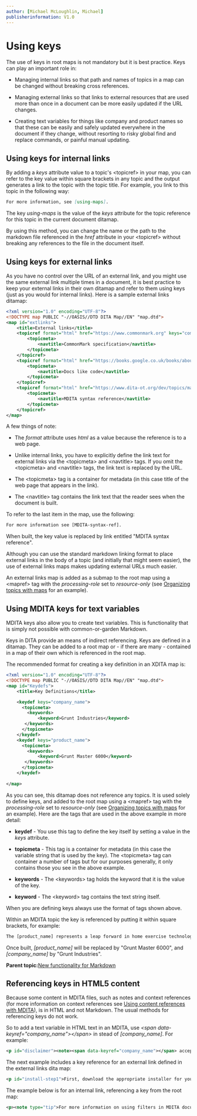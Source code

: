 ```yaml
---
author: [Michael McLoughlin, Michael]
publisherinformation: V1.0
---
```


# Using keys

The use of keys in root maps is not mandatory but it is best practice. Keys can play an important role in:

-   Managing internal links so that path and names of topics in a map can be changed without breaking cross references.

-   Managing external links so that links to external resources that are used more than once in a document can be more easily updated if the URL changes.

-   Creating text variables for things like company and product names so that these can be easily and safely updated everywhere in the document if they change, without resorting to risky global find and replace commands, or painful manual updating.


## Using keys for internal links

By adding a *keys* attribute value to a topic's <topicref\> in your map, you can refer to the key value within square brackets in any topic and the output generates a link to the topic with the topic title. For example, you link to this topic in the following way:

```markdown
For more information, see [using-maps].
```

The key *using-maps* is the value of the *keys* attribute for the topic reference for this topic in the current document ditamap.

By using this method, you can change the name or the path to the markdown file referenced in the *href* attribute in your <topicref\> without breaking any references to the file in the document itself.

## Using keys for external links

As you have no control over the URL of an external link, and you might use the same external link multiple times in a document, it is best practice to keep your external links in their own ditamap and refer to them using keys \(just as you would for internal links\). Here is a sample external links ditamap:

```xml
<?xml version="1.0" encoding="UTF-8"?>
<!DOCTYPE map PUBLIC "-//OASIS//DTD DITA Map//EN" "map.dtd">
<map id="extlinks">    
    <title>External links</title>
    <topicref format="html" href="https://www.commonmark.org" keys="commonmark" scope="external" >
        <topicmeta>
            <navtitle>CommonMark specification</navtitle>
        </topicmeta>
    </topicref>
    <topicref format="html" href="https://books.google.co.uk/books/about/Docs_Like_Code.html)" keys="docs-like-code" scope="external" > 
        <topicmeta>
            <navtitle>Docs like code</navtitle>
        </topicmeta>
    </topicref>
    <topicref format="html" href="https://www.dita-ot.org/dev/topics/markdown-dita-syntax-reference.html" keys="MDITA-syntax-ref" scope="external">
        <topicmeta>
            <navtitle>MDITA syntax reference</navtitle>
        </topicmeta>
    </topicref>    
</map>

```

A few things of note:

-   The *format* attribute uses *html* as a value because the reference is to a web page.

-   Unlike internal links, you have to explicitly define the link text for external links via the <topicmeta\> and <navtitle\> tags. If you omit the <topicmeta\> and <navtitle\> tags, the link text is replaced by the URL.

-   The <topicmeta\> tag is a container for metadata \(in this case title of the web page that appears in the link\).

-   The <navtitle\> tag contains the link text that the reader sees when the document is built.


To refer to the last item in the map, use the following:

```xml
For more information see [MDITA-syntax-ref].
```

When built, the key value is replaced by link entitled "MDITA syntax reference".

Although you can use the standard markdown linking format to place external links in the body of a topic \(and initially that might seem easier\), the use of external links maps makes updating external URLs much easier.

An external links map is added as a submap to the root map using a <mapref\> tag with the *processing-role* set to *resource-only* \(see [Organizing topics with maps](using_maps.md) for an example\).

## Using MDITA keys for text variables

MDITA keys also allow you to create text variables. This is functionality that is simply not possible with common-or-garden Markdown.

Keys in DITA provide an means of indirect referencing. Keys are defined in a ditamap. They can be added to a root map or - if there are many - contained in a map of their own which is referenced in the root map.

The recommended format for creating a key definition in an XDITA map is:

```xml
<?xml version="1.0" encoding="UTF-8"?>
<!DOCTYPE map PUBLIC "-//OASIS//DTD DITA Map//EN" "map.dtd">
<map id="Keydefs"> 
    <title>Key Definitions</title>

    <keydef keys="company_name">
      <topicmeta>
        <keywords>
            <keyword>Grunt Industries</keyword>
       </keywords>
      </topicmeta>
    </keydef>
    <keydef keys="product_name">
      <topicmeta>
        <keywords>
            <keyword>Grunt Master 6000</keyword>
       </keywords>
      </topicmeta>
    </keydef>
    
</map>    
```

As you can see, this ditamap does not reference any topics. It is used solely to define keys, and added to the root map using a <mapref\> tag with the *processing-role* set to *resource-only* \(see [Organizing topics with maps](using_maps.md) for an example\). Here are the tags that are used in the above example in more detail:

-   **keydef** - You use this tag to define the key itself by setting a value in the *keys* attribute.

-   **topicmeta** - This tag is a container for metadata \(in this case the variable string that is used by the key\). The <topicmeta\> tag can container a number of tags but for our purposes generally, it only contains those you see in the above example.

-   **keywords** - The <keywords\> tag holds the keyword that it is the value of the key.

-   **keyword** - The <keyword\> tag contains the text string itself.


When you are defining keys always use the format of tags shown above.

Within an MDITA topic the key is referenced by putting it within square brackets, for example:

```xml
The [product_name] represents a leap forward in home exercise technology by [company_name]! 
```

Once built, *\[product\_name\]* will be replaced by "Grunt Master 6000", and *\[company\_name\]* by "Grunt Industries".

**Parent topic:**[New functionality for Markdown](extended-markdown.md)

## Referencing keys in HTML5 content

Because some content in MDITA files, such as notes and context references \(for more information on context references see [Using content references with MDITA](MDITA-conrefs.md)\), is in HTML and not Markdown. The usual methods for referencing keys do not work.

So to add a text variable in HTML text in an MDITA, use *<span data-keyref="company\_name"\></span\>* in stead of *\[company\_name\]*. For example:

```xml
<p id="disclaimer"><note><span data-keyref="company_name"></span> accepts no liability for any mental illness, blindness, infertility, or death caused by even casual use of the <span data-keyref="product_name"/></span>.</note></p>
```

The next example includes a key reference for an external link defined in the external links dita map:

```xml
<p id="install-step1">First, download the appropriate installer for your operating system from the <span data-keyref="company_name"></span> website <span data-keyref="grunt-downloads"></span> page. </p>
```

The example below is for an internal link, referencing a key from the root map:

```xml
<p><note type="tip">For more information on using filters in MDITA documents, see <span data-keyref="MDITA-filters"></span>.</note></p>
```

